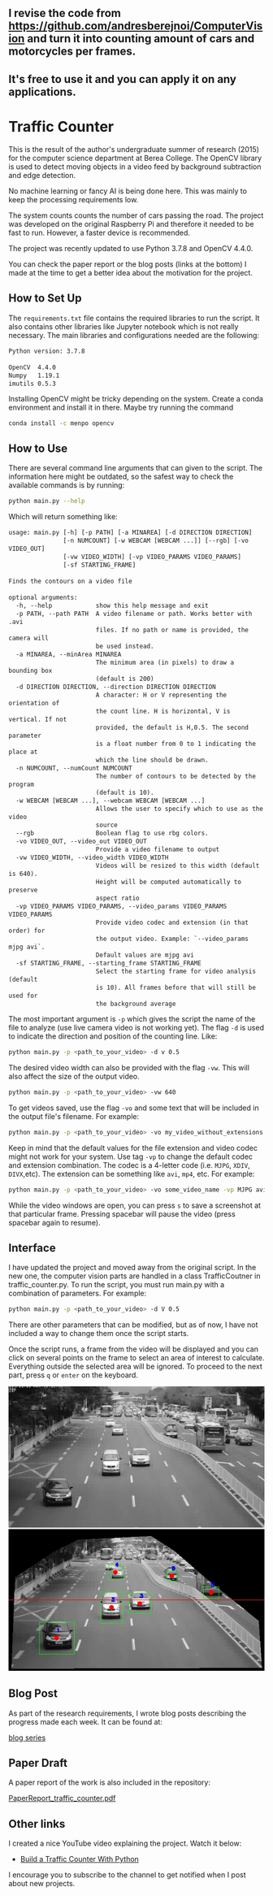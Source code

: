 ## I revise the code from https://github.com/andresberejnoi/ComputerVision and turn it into counting amount of cars and motorcycles per frames.
## It's free to use it and you can apply it on any applications.
# Traffic Counter


This is the result of the author's undergraduate summer of research (2015) for the computer science department at Berea College. The OpenCV library is used to detect moving objects in a video feed by background subtraction and edge detection. 

No machine learning or fancy AI is being done here. This was mainly to keep the processing requirements low.

The system counts counts the number of cars passing the road. The project was developed on the original Raspberry Pi and therefore it needed to be fast to run. However, a faster device is recommended. 

The project was recently updated to use Python 3.7.8 and OpenCV 4.4.0.

You can check the paper report or the blog posts (links at the bottom) I made at the time to get a better idea about the motivation for the project.

## How to Set Up
The `requirements.txt` file contains the required libraries to run the script. It also contains other libraries like Jupyter notebook which is not really necessary. The main libraries and configurations needed are the following:

```
Python version: 3.7.8

OpenCV  4.4.0
Numpy   1.19.1
imutils 0.5.3
```

Installing OpenCV might be tricky depending on the system. Create a conda environment and install it in there. Maybe try running the command

```sh
conda install -c menpo opencv
```

## How to Use
There are several command line arguments that can given to the script. The information here might be outdated, so the safest way to check the available commands is by running:

```sh
python main.py --help
```

Which will return something like:

```
usage: main.py [-h] [-p PATH] [-a MINAREA] [-d DIRECTION DIRECTION]
               [-n NUMCOUNT] [-w WEBCAM [WEBCAM ...]] [--rgb] [-vo VIDEO_OUT]
               [-vw VIDEO_WIDTH] [-vp VIDEO_PARAMS VIDEO_PARAMS]
               [-sf STARTING_FRAME]

Finds the contours on a video file

optional arguments:
  -h, --help            show this help message and exit
  -p PATH, --path PATH  A video filename or path. Works better with .avi
                        files. If no path or name is provided, the camera will
                        be used instead.
  -a MINAREA, --minArea MINAREA
                        The minimum area (in pixels) to draw a bounding box
                        (default is 200)
  -d DIRECTION DIRECTION, --direction DIRECTION DIRECTION
                        A character: H or V representing the orientation of
                        the count line. H is horizontal, V is vertical. If not
                        provided, the default is H,0.5. The second parameter
                        is a float number from 0 to 1 indicating the place at
                        which the line should be drawn.
  -n NUMCOUNT, --numCount NUMCOUNT
                        The number of contours to be detected by the program
                        (default is 10).
  -w WEBCAM [WEBCAM ...], --webcam WEBCAM [WEBCAM ...]
                        Allows the user to specify which to use as the video
                        source
  --rgb                 Boolean flag to use rbg colors.
  -vo VIDEO_OUT, --video_out VIDEO_OUT
                        Provide a video filename to output
  -vw VIDEO_WIDTH, --video_width VIDEO_WIDTH
                        Videos will be resized to this width (default is 640).
                        Height will be computed automatically to preserve
                        aspect ratio
  -vp VIDEO_PARAMS VIDEO_PARAMS, --video_params VIDEO_PARAMS VIDEO_PARAMS
                        Provide video codec and extension (in that order) for
                        the output video. Example: `--video_params mjpg avi`.
                        Default values are mjpg avi
  -sf STARTING_FRAME, --starting_frame STARTING_FRAME
                        Select the starting frame for video analysis (default
                        is 10). All frames before that will still be used for
                        the background average

```

The most important argument is `-p` which gives the script the name of the file to analyze (use live camera video is not working yet). The flag `-d` is used to indicate the direction and position of the counting line. Like:

```sh
python main.py -p <path_to_your_video> -d v 0.5
```

The desired video width can also be provided with the flag `-vw`. This will also affect the size of the output video. 

```sh
python main.py -p <path_to_your_video> -vw 640
```

To get videos saved, use the flag `-vo` and some text that will be included in the output file's filename. For example:

```sh
python main.py -p <path_to_your_video> -vo my_video_without_extensions
```

Keep in mind that the default values for the file extension and video codec might not work for your system. Use tag `-vp` to change the default codec and extension combination. The codec is a 4-letter code (i.e. `MJPG`, `XDIV`, `DIVX`,etc). The extension can be something like `avi`, `mp4`, etc. For example:

```sh
python main.py -p <path_to_your_video> -vo some_video_name -vp MJPG avi
```

While the video windows are open, you can press `s` to save a screenshot at that particular frame. Pressing spacebar will pause the video (press spacebar again to resume).

## Interface
I have updated the project and moved away from the original script. In the new one, the computer vision parts are handled in a class TrafficCoutner in traffic_counter.py. To run the script, you must run main.py with a combination of parameters. For example:

```sh
python main.py -p <path_to_your_video> -d V 0.5 
```

There are other parameters that can be modified, but as of now, I have not included a way to change them once the script starts. 

Once the script runs, a frame from the video will be displayed and you can click on several points on the frame to select an area of interest to calculate. Everything outside the selected area will be ignored. To proceed to the next part, press `q` or `enter` on the keyboard.

![Initial cropping](./screenshots/roi_mask_1207.0.jpeg)
![after applying mask](./screenshots/screenshot_1207.0.jpeg)

## Blog Post

As part of the research requirements, I wrote blog posts describing the progress made each week. It can be found
at:

[blog series](https://andrescscresearch.wordpress.com/)

## Paper Draft

A paper report of the work is also included in the repository:


[PaperReport_traffic_counter.pdf](./PaperReport_traffic_counter.pdf)

## Other links
I created a nice YouTube video explaining the project. Watch it below:

- [Build a Traffic Counter With Python](https://youtu.be/_UGCBud63Eo)

I encourage you to subscribe to the channel to get notified when I post about new projects.
